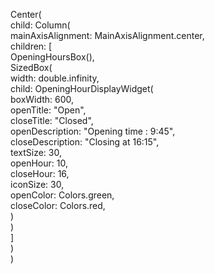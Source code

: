  Center(  
  child: Column(  
    mainAxisAlignment: MainAxisAlignment.center,  
    children: <Widget>[  
      OpeningHoursBox(),  
      SizedBox(  
        width: double.infinity,  
        child: OpeningHourDisplayWidget(  
          boxWidth: 600,  
          openTitle: "Open",  
          closeTitle: "Closed",  
          openDescription: "Opening time : 9:45",  
          closeDescription: "Closing at 16:15",  
          textSize: 30,  
          openHour: 10,  
          closeHour: 16,  
          iconSize: 30,  
          openColor: Colors.green,  
          closeColor: Colors.red,  
        )  
      )  
      ]  
  )  
)